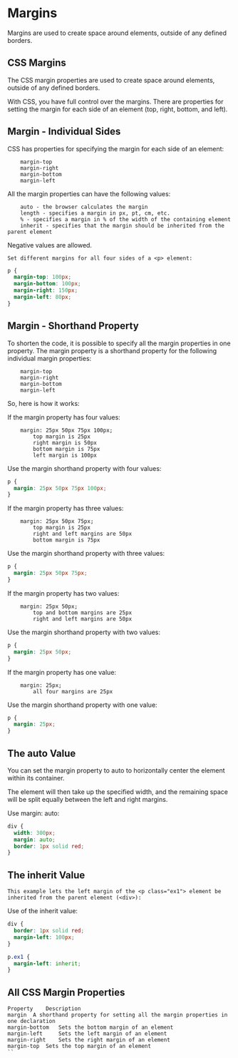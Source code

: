 # Margins

Margins are used to create space around elements, outside of any defined borders.

## CSS Margins
The CSS margin properties are used to create space around elements, outside of any defined borders.

With CSS, you have full control over the margins. There are properties for setting the margin for each side of an element (top, right, bottom, and left).

## Margin - Individual Sides
CSS has properties for specifying the margin for each side of an element:
```
    margin-top
    margin-right
    margin-bottom
    margin-left
```

All the margin properties can have the following values:
```
    auto - the browser calculates the margin
    length - specifies a margin in px, pt, cm, etc.
    % - specifies a margin in % of the width of the containing element
    inherit - specifies that the margin should be inherited from the parent element
```

Negative values are allowed.

```
Set different margins for all four sides of a <p> element:
```
```css
p {
  margin-top: 100px;
  margin-bottom: 100px;
  margin-right: 150px;
  margin-left: 80px;
}
```

## Margin - Shorthand Property
To shorten the code, it is possible to specify all the margin properties in one property.
The margin property is a shorthand property for the following individual margin properties:
```
    margin-top
    margin-right
    margin-bottom
    margin-left
```

So, here is how it works:

If the margin property has four values:
```
    margin: 25px 50px 75px 100px;
        top margin is 25px
        right margin is 50px
        bottom margin is 75px
        left margin is 100px
```

Use the margin shorthand property with four values:
```css
p {
  margin: 25px 50px 75px 100px;
}
```

If the margin property has three values:
```
    margin: 25px 50px 75px;
        top margin is 25px
        right and left margins are 50px
        bottom margin is 75px

````

Use the margin shorthand property with three values: 
```css
p {
  margin: 25px 50px 75px;
}
```

If the margin property has two values:
```
    margin: 25px 50px;
        top and bottom margins are 25px
        right and left margins are 50px
```

Use the margin shorthand property with two values: 
```css
p {
  margin: 25px 50px;
}
```

If the margin property has one value:
```
    margin: 25px;
        all four margins are 25px
```

Use the margin shorthand property with one value: 
```css
p {
  margin: 25px;
}
```

## The auto Value
You can set the margin property to auto to horizontally center the element within its container.

The element will then take up the specified width, and the remaining space will be split equally between the left and right margins.

Use margin: auto:
```css
div {
  width: 300px;
  margin: auto;
  border: 1px solid red;
}
```

## The inherit Value
```
This example lets the left margin of the <p class="ex1"> element be inherited from the parent element (<div>):
```

Use of the inherit value:
```css
div {
  border: 1px solid red;
  margin-left: 100px;
}

p.ex1 {
  margin-left: inherit;
}
```

## All CSS Margin Properties
```
Property 	Description
margin 	A shorthand property for setting all the margin properties in one declaration
margin-bottom 	Sets the bottom margin of an element
margin-left 	Sets the left margin of an element
margin-right 	Sets the right margin of an element
margin-top 	Sets the top margin of an element
``


